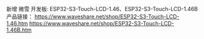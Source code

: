 新增 微雪 开发板: ESP32-S3-Touch-LCD-1.46、ESP32-S3-Touch-LCD-1.46B
产品链接：
https://www.waveshare.net/shop/ESP32-S3-Touch-LCD-1.46.htm
https://www.waveshare.net/shop/ESP32-S3-Touch-LCD-1.46B.htm